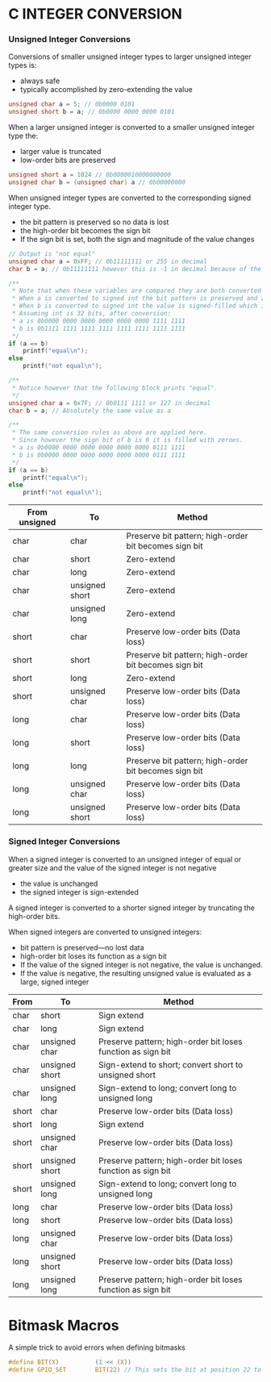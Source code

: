 # C INTEGER CONVERSION

### Unsigned Integer Conversions

Conversions of smaller unsigned integer types to larger unsigned integer types is:
* always safe
* typically accomplished by zero-extending the value

```c
unsigned char a = 5; // 0b0000 0101
unsigned short b = a; // 0b0000 0000 0000 0101
```

When a larger unsigned integer is converted to a smaller unsigned integer type the:
* larger value is truncated
* low-order bits are preserved

```c
unsigned short a = 1024 // 0b0000010000000000
unsigned char b = (unsigned char) a // 0b00000000
```

When unsigned integer types are converted to the corresponding signed integer type.
* the bit pattern is preserved so no data is lost
* the high-order bit becomes the sign bit
* If the sign bit is set, both the sign and magnitude of the value changes

```c
// Output is "not equal"
unsigned char a = 0xFF; // 0b11111111 or 255 in decimal
char b = a; // 0b11111111 however this is -1 in decimal because of the sign bit

/**
 * Note that when these variables are compared they are both converted to signed int.
 * When a is converted to signed int the bit pattern is preserved and zero extended.
 * When b is converted to signed int the value is signed-filled which is in this case 1.
 * Assuming int is 32 bits, after conversion:
 * a is 0b0000 0000 0000 0000 0000 0000 1111 1111
 * b is 0b1111 1111 1111 1111 1111 1111 1111 1111
 */
if (a == b)
    printf("equal\n");
else 
    printf("not equal\n");

/**
 * Notice however that the following block prints "equal".
 */
unsigned char a = 0x7F; // 0b0111 1111 or 127 in decimal
char b = a; // Absolutely the same value as a

/**
 * The same conversion rules as above are applied here.
 * Since however the sign bit of b is 0 it is filled with zeroes.
 * a is 0b0000 0000 0000 0000 0000 0000 0111 1111
 * b is 0b0000 0000 0000 0000 0000 0000 0111 1111
 */
if (a == b)
    printf("equal\n");
else 
    printf("not equal\n");
```

| From  unsigned   | To             |                     Method                            |
| -----------------|----------------|-------------------------------------------------------|
| char             | char           | Preserve bit pattern; high-order bit becomes sign bit |
| char             | short          | Zero-extend                                           |
| char             | long           | Zero-extend                                           |
| char             | unsigned short | Zero-extend                                           |
| char             | unsigned long  | Zero-extend                                           |
| short            | char           | Preserve low-order bits (Data loss)                   |
| short            | short          | Preserve bit pattern; high-order bit becomes sign bit |
| short            | long           | Zero-extend                                           |
| short            | unsigned char  | Preserve low-order bits (Data loss)                   |
| long             | char           | Preserve low-order bits (Data loss)                   |
| long             | short          | Preserve low-order bits (Data loss)                   |
| long             | long           | Preserve bit pattern; high-order bit becomes sign bit |
| long             | unsigned char  | Preserve low-order bits (Data loss)                   |
| long             | unsigned short | Preserve low-order bits (Data loss)                   |

### Signed Integer Conversions

When a signed integer is converted to an unsigned integer of equal or greater size and the value of the signed integer is not negative
* the value is unchanged
* the signed integer is sign-extended

A signed integer is converted to a shorter signed integer by truncating the high-order bits. 

When signed integers are converted to unsigned integers:
* bit pattern is preserved—no lost data
* high-order bit loses its function as a sign bit
* If the value of the signed integer is not negative, the value is unchanged.
* If the value is negative, the resulting unsigned value is evaluated as a large, signed integer

| From  | To             |                           Method                            |
| ------|----------------|-------------------------------------------------------------|
| char  | short          | Sign extend                                                 |
| char  | long           | Sign extend                                                 |
| char  | unsigned char  | Preserve pattern; high-order bit loses function as sign bit |
| char  | unsigned short | Sign-extend to short; convert short to unsigned short       |
| char  | unsigned long  | Sign-extend to long; convert long to unsigned long          |
| short | char           | Preserve low-order bits (Data loss)                         |
| short | long           | Sign extend                                                 |
| short | unsigned char  | Preserve low-order bits (Data loss)                         |
| short | unsigned short | Preserve pattern; high-order bit loses function as sign bit |
| short | unsigned long  | Sign-extend to long; convert long to unsigned long          |
| long  | char           | Preserve low-order bits (Data loss)                         |
| long  | short          | Preserve low-order bits (Data loss)                         |
| long  | unsigned char  | Preserve low-order bits (Data loss)                         |
| long  | unsigned short | Preserve low-order bits (Data loss)                         |
| long  | unsigned long  | Preserve pattern; high-order bit loses function as sign bit |

# Bitmask Macros

A simple trick to avoid errors when defining bitmasks

```c
#define BIT(X)          (1 << (X))
#define GPIO_SET        BIT(22) // This sets the bit at position 22 to 1. (Could be any other valid bit position).
```

